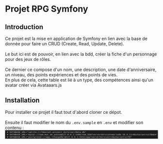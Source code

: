 <h1>Projet RPG Symfony</h1>

<h2>Introduction</h2>

<p>Ce projet est la mise en application de Symfony en lien avec la base de donnée pour faire un CRUD (Create, Read, Update, Delete).
<br><br>
Le but ici est de pouvoir, en lien avec la bdd, créer la fiche d'un personnage pour des jeux de rôles.
<br><br>
Ce dernier ce compose d'un nom, une description, une date d'anniversaire, un niveau, des points expériences et des points de vies.<br>
En plus de cela, cette table est lié à un type, des compétences ainsi qu'un avatar créer via Avataaars.js
</p>


<h2>Installation</h2>

<p>Pour installer ce projet il faut tout d'abord cloner ce dépot.
<br><br>
Ensuite il faut modifier le nom du <code>.env.sample</code> en <code>.env</code> et modifier son contenu : <img src="BDD-env.png"></img>
</p>